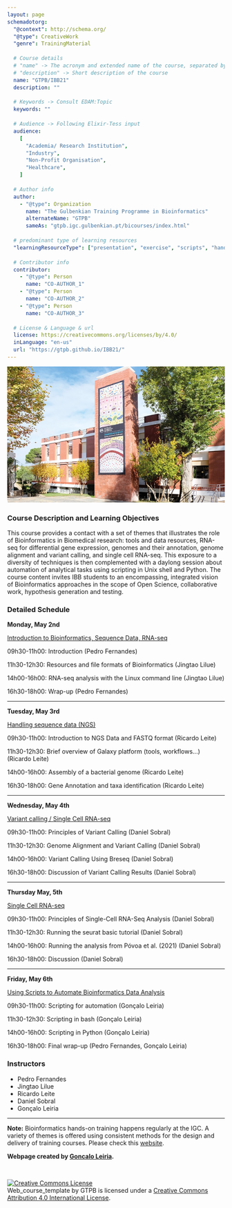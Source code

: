 ```yaml
---
layout: page
schemadotorg:
  "@context": http://schema.org/
  "@type": CreativeWork
  "genre": TrainingMaterial

  # Course details
  # "name" -> The acronym and extended name of the course, separated by " - "
  # "description" -> Short description of the course
  name: "GTPB/IBB21"
  description: ""

  # Keywords -> Consult EDAM:Topic
  keywords: ""

  # Audience -> Following Elixir-Tess input
  audience:
    [
      "Academia/ Research Institution",
      "Industry",
      "Non-Profit Organisation",
      "Healthcare",
    ]

  # Author info
  author:
    - "@type": Organization
      name: "The Gulbenkian Training Programme in Bioinformatics"
      alternateName: "GTPB"
      sameAs: "gtpb.igc.gulbenkian.pt/bicourses/index.html"

  # predominant type of learning resources
  "learningResourceType": ["presentation", "exercise", "scripts", "handout"]

  # Contributor info
  contributor:
    - "@type": Person
      name: "CO-AUTHOR_1"
    - "@type": Person
      name: "CO-AUTHOR_2"
    - "@type": Person
      name: "CO-AUTHOR_3"

  # License & Language & url
  license: https://creativecommons.org/licenses/by/4.0/
  inLanguage: "en-us"
  url: "https://gtpb.github.io/IBB21/"
---
```


![](assets/readme_img/IGC_Tower_DSCF7958_ed.webp)

### Course Description and Learning Objectives

This course provides a contact with a set of themes that illustrates the role of Bioinformatics in Biomedical research: tools and data resources, RNA-seq for differential gene expression, genomes and their annotation, genome alignment and variant calling, and single cell RNA-seq. This exposure to a diversity of techniques is then complemented with a daylong session about automation of analytical tasks using scripting in Unix shell and Python. The course content invites IBB students to an encompassing, integrated vision of Bioinformatics approaches in the scope of Open Science, collaborative work, hypothesis generation and testing.

### Detailed Schedule

**Monday, May 2nd**

<a href= "assets/IBB2022_tao.pdf">Introduction to Bioinformatics, Sequence Data, RNA-seq</a>

09h30-11h00: Introduction (Pedro Fernandes)

11h30-12h30: Resources and file formats of Bioinformatics (Jingtao Lilue)

14h00-16h00: RNA-seq analysis with the Linux command line (Jingtao Lilue)

16h30-18h00: Wrap-up (Pedro Fernandes)

---

**Tuesday, May 3rd**

<a href= "assets/IBB2022v3.pdf">Handling sequence data (NGS)</a>

09h30-11h00: Introduction to NGS Data and FASTQ format (Ricardo Leite)

11h30-12h30: Brief overview of Galaxy platform (tools, workflows...) (Ricardo Leite)

14h00-16h00: Assembly of a bacterial genome (Ricardo Leite)

16h30-18h00: Gene Annotation and taxa identification (Ricardo Leite)

---

**Wednesday, May 4th**

<a href= "assets/Variant_Calling_04_05_2022.pdf">Variant calling / Single Cell RNA-seq</a>

09h30-11h00: Principles of Variant Calling (Daniel Sobral)

11h30-12h30: Genome Alignment and Variant Calling (Daniel Sobral)

14h00-16h00: Variant Calling Using Breseq (Daniel Sobral)

16h30-18h00: Discussion of Variant Calling Results (Daniel Sobral)

---

**Thursday May, 5th**

<a href= "assets/Single_Cell_05_05_2022.pdf">Single Cell RNA-seq</a>

09h30-11h00: Principles of Single-Cell RNA-Seq Analysis (Daniel Sobral)

11h30-12h30: Running the seurat basic tutorial (Daniel Sobral)

14h00-16h00: Running the analysis from Póvoa et al. (2021) (Daniel Sobral)

16h30-18h00: Discussion (Daniel Sobral)

---

**Friday, May 6th**

[Using Scripts to Automate Bioinformatics Data Analysis](pages/Introduction.md)

09h30-11h00: Scripting for automation (Gonçalo Leiria)

11h30-12h30: Scripting in bash (Gonçalo Leiria)

14h00-16h00: Scripting in Python (Gonçalo Leiria)

16h30-18h00: Final wrap-up (Pedro Fernandes, Gonçalo Leiria)

### Instructors

- Pedro Fernandes
- Jingtao Lilue
- Ricardo Leite
- Daniel Sobral
- Gonçalo Leiria

---

**Note:** Bioinformatics hands-on training happens regularly at the IGC.
A variety of themes is offered using consistent methods for the design and delivery of training courses. Please check this [website](http://gtpb.igc-gulbenkian.pt").

**Webpage created by [Goncalo Leiria](https://twitter.com/GndLeiria).**

<br/>

<a rel="license" href="http://creativecommons.org/licenses/by/4.0/"><img alt="Creative Commons License" style="border-width:0" src="https://i.creativecommons.org/l/by/4.0/88x31.png" /></a><br /><span xmlns:dct="http://purl.org/dc/terms/" property="dct:title">Web_course_template</span> by <span xmlns:cc="http://creativecommons.org/ns#" property="cc:attributionName">GTPB</span> is licensed under a <a rel="license" href="http://creativecommons.org/licenses/by/4.0/">Creative Commons Attribution 4.0 International License</a>.
